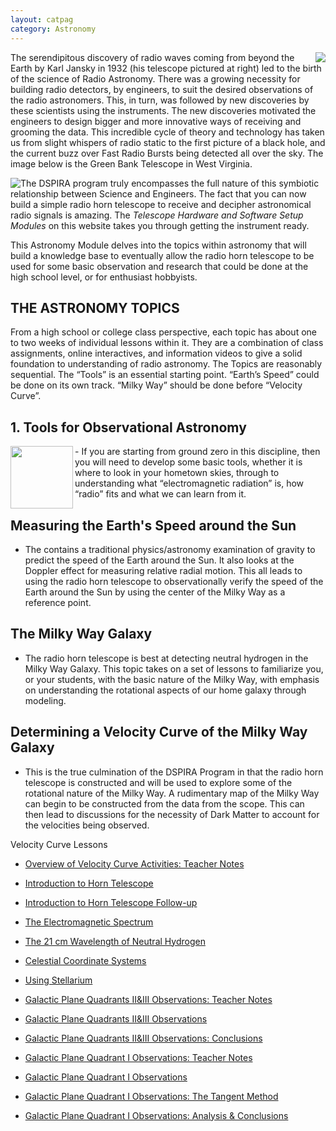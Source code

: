 ```yaml
---
layout: catpag
category: Astronomy
---
```



<img class="img-circle" style="float:right;" src="/dspira-lessons/images/JanskyHerman.jpg">


The serendipitous discovery of radio waves coming from beyond the Earth by Karl Jansky in 1932 (his telescope pictured at right) led to the birth of the science of Radio Astronomy.  There was a growing necessity for building radio detectors, by engineers, to suit the desired observations of the radio astronomers. This, in turn, was followed by new discoveries by these scientists using the instruments.  The new discoveries motivated the engineers to design bigger and more innovative ways of receiving and grooming the data.   This incredible cycle of theory and technology has taken us from slight whispers of radio static to the first picture of a black hole, and the current buzz over Fast Radio Bursts being detected all over the sky. The image below is the Green Bank Telescope in West Virginia.

<img class="img-circle" style="float:left;" src="/dspira-lessons/images/GBTHerman.jpg">

The DSPIRA program truly encompasses the full nature of this symbiotic relationship between Science and Engineers.  The fact that you can now build a simple radio horn telescope to receive and decipher astronomical radio signals is amazing.  The *Telescope Hardware and Software Setup Modules* on this website takes you through getting the instrument ready.   

This Astronomy Module delves into the topics within astronomy that will build a knowledge base to eventually allow the radio horn telescope to be used for some basic observation and research that could be done at the high school level, or for enthusiast hobbyists.

## THE ASTRONOMY TOPICS
From a high school or college class perspective, each topic has about one to two weeks of individual lessons within it. They are a combination of class assignments, online interactives, and information videos to give a solid foundation to understanding of radio astronomy. The Topics are reasonably sequential. The “Tools” is an essential starting point.  “Earth’s Speed” could be done on its own track.  “Milky Way” should be done before “Velocity Curve”.  

## 1. Tools for Observational Astronomy 
<img src="/dspira-lessons/images/Celestial_Sphere_-_Equatorial_Coordinate_System.png" align="left" width="100px"/> - If you are starting from ground zero in this discipline, then you will need to develop some basic tools, whether it is where to look in your hometown skies, through to understanding what “electromagnetic radiation” is, how “radio” fits and what we can learn from it.

## Measuring the Earth's Speed around the Sun
- The contains a traditional physics/astronomy examination of gravity to predict the speed of the Earth around the Sun. It also looks at the Doppler effect for measuring relative radial motion.  This all leads to using the radio horn telescope to observationally verify the speed of the Earth around the Sun by using the center of the Milky Way as a reference point.
 
## The Milky Way Galaxy 
- The radio horn telescope is best at detecting neutral hydrogen in the Milky Way Galaxy.  This topic takes on a set of lessons to familiarize you, or your students, with the basic nature of the Milky Way, with emphasis on understanding the rotational aspects of our home galaxy through modeling. 
 
## Determining a Velocity Curve of the Milky Way Galaxy 
- This is the true culmination of the DSPIRA Program in that the radio horn telescope is constructed and will be used to explore some of the rotational nature of the Milky Way.  A rudimentary map of the Milky Way can begin to be constructed from the data from the scope.  This can then lead to discussions for the necessity of Dark Matter to account for the velocities being observed.  

 Velocity Curve Lessons

   * [Overview of Velocity Curve Activities: Teacher Notes](https://docs.google.com/document/d/1Rltdd6kSORlVFIaczRCB88xuIuG9YNwl-tOnGOPAy2o/edit)

   * [Introduction to Horn Telescope](https://github.com/WVURAIL/dspira-lessons/blob/master/FilesUploaded/VelocityCurve_HornIntro.pdf)
   
   * [Introduction to Horn Telescope Follow-up](https://github.com/WVURAIL/dspira-lessons/blob/master/FilesUploaded/VelocityCurve_HornIntro_Followup.pdf)
   
   * [The Electromagnetic Spectrum](https://github.com/WVURAIL/dspira-lessons/blob/master/FilesUploaded/VelocityCurve_E%26MSpectrum.pdf)
   
   * [The 21 cm Wavelength of Neutral Hydrogen](https://github.com/WVURAIL/dspira-lessons/blob/master/FilesUploaded/VelocityCurve_21cmHI.pdf)
   
   * [Celestial Coordinate Systems](https://github.com/WVURAIL/dspira-lessons/blob/master/FilesUploaded/VelocityCurve_CoordinateSystems.pdf)
   
   * [Using Stellarium](https://github.com/WVURAIL/dspira-lessons/blob/master/FilesUploaded/VelocityCurve_Stellarium.pdf)
   
   * [Galactic Plane Quadrants II&III Observations: Teacher Notes](https://docs.google.com/document/d/1h9is9YnnfDidLnlvs-DnXlyzXIjT0EhrLDdnONAByHg/edit)
   
   * [Galactic Plane Quadrants II&III Observations](https://docs.google.com/document/d/1jcMV-8X8Cd7rryGCsednTlc0fFRrgvAGkFyJUQAGJh8/edit)
   
   * [Galactic Plane Quadrants II&III Observations: Conclusions](https://docs.google.com/document/d/1aVUFzAvC14gPeV6RSYumYPlkclgILeoaI5LpUZNSV5U/edit)
      
   * [Galactic Plane Quadrant I Observations: Teacher Notes](https://docs.google.com/document/d/1BSLoZjrFtA2qEoVzgvXjHdufQFRWmxtQWSAl8k1yJu8/edit)
   
   * [Galactic Plane Quadrant I Observations](https://docs.google.com/document/d/1V4wUx8VtX358x-gIWdH9FaYi3579bz_Unl38_ShrbKE/edit)
   
   * [Galactic Plane Quadrant I Observations: The Tangent Method](https://docs.google.com/document/d/1wA_tVKYrAyjvuVqUY9c_stwNpO1dGDFnIL6TiHq5hx8/edit)   
   
   * [Galactic Plane Quadrant I Observations: Analysis & Conclusions](https://docs.google.com/document/d/1J9w1DH5fQW24XDvesYTzsR943Px_13uTZQQS5qi6rxg/edit)   

